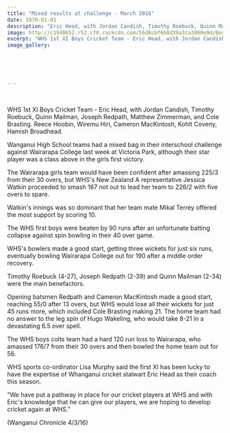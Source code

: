 ```yaml
---
title: "Mixed results at challenge - March 2016"
date: 1970-01-01
description: "Eric Head, with Jordan Candish, Timothy Roebuck, Quinn Mailman, Joseph Redpath, Matthew Zimmerman, and Cole Brasting. Reece Hoobin, Wiremu Hiri, Cameron MacKintosh, Kohlt Coveny, Hamish Broadhead."
image: http://c1940652.r52.cf0.rackcdn.com/56d8cbf6b8d39a3ca3000e9d/Boys-1st-XI-Chronicle-4.3.16.jpg
excerpt: "WHS 1st XI Boys Cricket Team - Eric Head, with Jordan Candish, Timothy Roebuck, Quinn Mailman, Joseph Redpath, Matthew Zimmerman, and Cole Brasting. Reece Hoobin, Wiremu Hiri, Cameron MacKintosh, Kohlt Coveny, Hamish Broadhead."
image_gallery:
    
    
    
    
    
---
```


<p>&nbsp;</p>
<p>WHS 1st XI Boys Cricket Team - Eric Head, with Jordan Candish, Timothy Roebuck, Quinn Mailman, Joseph Redpath, Matthew Zimmerman, and Cole Brasting. Reece Hoobin, Wiremu Hiri, Cameron MacKintosh, Kohlt Coveny, Hamish Broadhead.</p>
<p>Wanganui High School teams had a mixed bag in their interschool challenge against Wairarapa College last week at Victoria Park, although their star player was a class above in the girls first victory.</p>
<p>The Wairarapa girls team would have been confident after amassing 225/3 from their 30 overs, but WHS's New Zealand A representative Jessica Watkin proceeded to smash 167 not out to lead her team to 226/2 with five overs to spare.</p>
<p>Watkin's innings was so dominant that her team mate Mikal Terrey offered the most support by scoring 10.</p>
<p>The WHS first boys were beaten by 90 runs after an unfortunate batting collapse against spin bowling in their 40 over game.</p>
<p>WHS's bowlers made a good start, getting three wickets for just six runs, eventually bowling Wairarapa College out for 190 after a middle order recovery.</p>
<p>Timothy Roebuck (4-27), Joseph Redpath (2-39) and Quinn Mailman (2-34) were the main benefactors.</p>
<p>Opening batsmen Redpath and Cameron MacKintosh made a good start, reaching 55/0 after 13 overs, but WHS would lose all their wickets for just 45 runs more, which included Cole Brasting making 21. The home team had no answer to the leg spin of Hugo Wakeling, who would take 8-21 in a devastating 6.5 over spell.</p>
<p>The WHS boys colts team had a hard 120 run loss to Wairarapa, who amassed 176/7 from their 30 overs and then bowled the home team out for 56.</p>
<p>WHS sports co-ordinator Lisa Murphy said the first XI has been lucky to have the expertise of Whanganui cricket stalwart Eric Head as their coach this season.</p>
<p>"We have put a pathway in place for our cricket players at WHS and with Eric's knowledge that he can give our players, we are hoping to develop cricket again at WHS."</p>
<p>(Wanganui Chronicle 4/3/16)</p>

